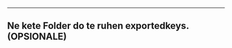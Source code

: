 ----------------------------------------------------
Ne kete Folder do te ruhen exportedkeys.(OPSIONALE)
----------------------------------------------------

